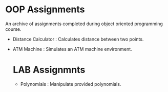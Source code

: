 # OOP Assignments
An archive of assignments completed during object oriented programming course.

- Distance Calculator : 
  Calculates distance between two points.
  
- ATM Machine :
  Simulates an ATM machine environment.
  
  # LAB Assignmnts
  - Polynomials :
    Manipulate provided polynomials.
